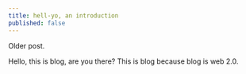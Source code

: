 ```yaml
---
title: hell-yo, an introduction
published: false
---
```


Older post.

Hello, this is blog, are you there? This is blog because blog is web 2.0.